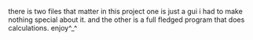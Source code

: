 there is two files that matter in this project
one is just a gui i had to make nothing special about it.
and the other is a full fledged program that does calculations.
enjoy^_^
